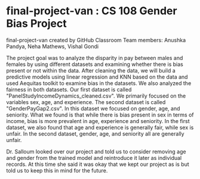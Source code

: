 # final-project-van : CS 108 Gender Bias Project
final-project-van created by GitHub Classroom
Team members: Anushka Pandya, Neha Mathews, Vishal Gondi

The project goal was to analyze the disparity in pay between males and females by using different datasets and examining whether there is bias present or not within the data. After cleaning the data, we will build a predictive models using linear regression and KNN based on the data and used Aequitas toolkit to examine bias in the datasets. We also analyzed the fairness in both datasets. Our first dataset is called "PanelStudyIncomeDynamics_cleaned.csv". We primarily focused on the variables sex, age, and experience. The second dataset is called "GenderPayGap2.csv". In this dataset we focused on gender, age, and seniority. What we found is that while there is bias present in sex in terms of income, bias is more prevalent in age, experience and seniority. In the first dataset, we also found that age and experience is generally fair, while sex is unfair. In the second dataset, gender, age, and seniority all are generally unfair. 
 

Dr. Salloum looked over our project and told us to consider removing age and gender from the trained model and reintroduce it later as individual records. At this time she said it was okay that we kept our project as is but told us to keep this in mind for the future.
